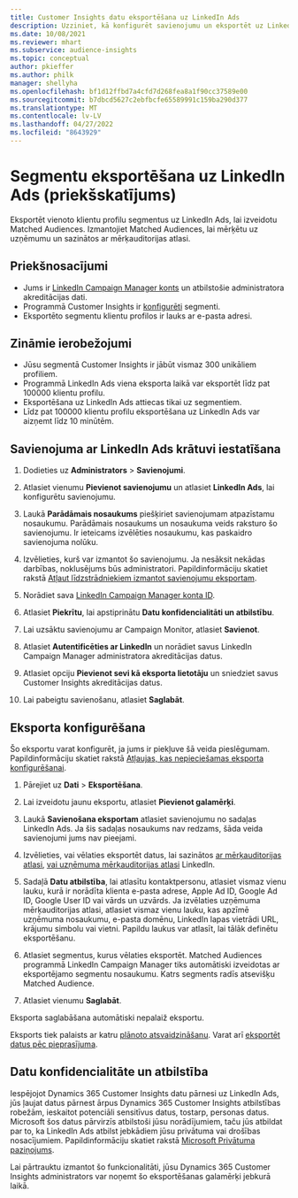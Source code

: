 ```yaml
---
title: Customer Insights datu eksportēšana uz LinkedIn Ads
description: Uzziniet, kā konfigurēt savienojumu un eksportēt uz LinkedIn Ads.
ms.date: 10/08/2021
ms.reviewer: mhart
ms.subservice: audience-insights
ms.topic: conceptual
author: pkieffer
ms.author: philk
manager: shellyha
ms.openlocfilehash: bf1d12ffbd7a4cfd7d268fea8a1f90cc37589e00
ms.sourcegitcommit: b7dbcd5627c2ebfbcfe65589991c159ba290d377
ms.translationtype: MT
ms.contentlocale: lv-LV
ms.lasthandoff: 04/27/2022
ms.locfileid: "8643929"
---
```

# <a name="export-segments-to-linkedin-ads-preview"></a>Segmentu eksportēšana uz LinkedIn Ads (priekšskatījums)

Eksportēt vienoto klientu profilu segmentus uz LinkedIn Ads, lai izveidotu Matched Audiences. Izmantojiet Matched Audiences, lai mērķētu uz uzņēmumu un sazinātos ar mērķauditorijas atlasi.

## <a name="prerequisites"></a>Priekšnosacījumi

-   Jums ir [LinkedIn Campaign Manager konts](https://business.linkedin.com/marketing-solutions/ads) un atbilstošie administratora akreditācijas dati.
-   Programmā Customer Insights ir [konfigurēti](segments.md) segmenti.
-   Eksportēto segmentu klientu profilos ir lauks ar e-pasta adresi.

## <a name="known-limitations"></a>Zināmie ierobežojumi

- Jūsu segmentā Customer Insights ir jābūt vismaz 300 unikāliem profiliem. 
- Programmā LinkedIn Ads viena eksporta laikā var eksportēt līdz pat 100000 klientu profilu.
- Eksportēšana uz LinkedIn Ads attiecas tikai uz segmentiem.
- Līdz pat 100000 klientu profilu eksportēšana uz LinkedIn Ads var aizņemt līdz 10 minūtēm. 

## <a name="set-up-the-connection-to-linkedin-ads"></a>Savienojuma ar LinkedIn Ads krātuvi iestatīšana

1. Dodieties uz **Administrators** > **Savienojumi**.

1. Atlasiet vienumu **Pievienot savienojumu** un atlasiet **LinkedIn Ads**, lai konfigurētu savienojumu.

1. Laukā **Parādāmais nosaukums** piešķiriet savienojumam atpazīstamu nosaukumu. Parādāmais nosaukums un nosaukuma veids raksturo šo savienojumu. Ir ieteicams izvēlēties nosaukumu, kas paskaidro savienojuma nolūku.

1. Izvēlieties, kurš var izmantot šo savienojumu. Ja nesāksit nekādas darbības, noklusējums būs administratori. Papildinformāciju skatiet rakstā [Atļaut līdzstrādniekiem izmantot savienojumu eksportam](connections.md#allow-contributors-to-use-a-connection-for-exports).

1. Norādiet sava [LinkedIn Campaign Manager konta ID](https://www.linkedin.com/help/lms/answer/a424270).

1. Atlasiet **Piekrītu**, lai apstiprinātu **Datu konfidencialitāti un atbilstību**.

1. Lai uzsāktu savienojumu ar Campaign Monitor, atlasiet **Savienot**.

1. Atlasiet **Autentificēties ar LinkedIn** un norādiet savus LinkedIn Campaign Manager administratora akreditācijas datus.

1. Atlasiet opciju **Pievienot sevi kā eksporta lietotāju** un sniedziet savus Customer Insights akreditācijas datus.

1. Lai pabeigtu savienošanu, atlasiet **Saglabāt**.

## <a name="configure-an-export"></a>Eksporta konfigurēšana

Šo eksportu varat konfigurēt, ja jums ir piekļuve šā veida pieslēgumam. Papildinformāciju skatiet rakstā [Atļaujas, kas nepieciešamas eksporta konfigurēšanai](export-destinations.md#set-up-a-new-export).

1. Pārejiet uz **Dati** > **Eksportēšana**.

1. Lai izveidotu jaunu eksportu, atlasiet **Pievienot galamērķi**.

1. Laukā **Savienošana eksportam** atlasiet savienojumu no sadaļas LinkedIn Ads. Ja šis sadaļas nosaukums nav redzams, šāda veida savienojumi jums nav pieejami.

1. Izvēlieties, vai vēlaties eksportēt datus, lai sazinātos [ar mērķauditorijas atlasi](https://business.linkedin.com/marketing-solutions/ad-targeting/contact-targeting), [vai uzņēmuma mērķauditorijas atlasi](https://business.linkedin.com/marketing-solutions/ad-targeting/account-targeting) LinkedIn. 

1. Sadaļā **Datu atbilstība**, lai atlasītu kontaktpersonu, atlasiet vismaz vienu lauku, kurā ir norādīta klienta e-pasta adrese, Apple Ad ID, Google Ad ID, Google User ID vai vārds un uzvārds. Ja izvēlaties uzņēmuma mērķauditorijas atlasi, atlasiet vismaz vienu lauku, kas apzīmē uzņēmuma nosaukumu, e-pasta domēnu, LinkedIn lapas vietrādi URL, krājumu simbolu vai vietni. Papildu laukus var atlasīt, lai tālāk definētu eksportēšanu. 

1. Atlasiet segmentus, kurus vēlaties eksportēt. Matched Audiences programmā LinkedIn Campaign Manager tiks automātiski izveidotas ar eksportējamo segmentu nosaukumu. Katrs segments radīs atsevišķu Matched Audience. 

1. Atlasiet vienumu **Saglabāt**.

Eksporta saglabāšana automātiski nepalaiž eksportu.

Eksports tiek palaists ar katru [plānoto atsvaidzināšanu](system.md#schedule-tab). Varat arī [eksportēt datus pēc pieprasījuma](export-destinations.md#run-exports-on-demand). 


## <a name="data-privacy-and-compliance"></a>Datu konfidencialitāte un atbilstība

Iespējojot Dynamics 365 Customer Insights datu pārnesi uz LinkedIn Ads, jūs ļaujat datus pārnest ārpus Dynamics 365 Customer Insights atbilstības robežām, ieskaitot potenciāli sensitīvus datus, tostarp, personas datus. Microsoft šos datus pārvirzīs atbilstoši jūsu norādījumiem, taču jūs atbildat par to, ka LinkedIn Ads atbilst jebkādiem jūsu privātuma vai drošības nosacījumiem. Papildinformāciju skatiet rakstā [Microsoft Privātuma paziņojums](https://go.microsoft.com/fwlink/?linkid=396732).

Lai pārtrauktu izmantot šo funkcionalitāti, jūsu Dynamics 365 Customer Insights administrators var noņemt šo eksportēšanas galamērķi jebkurā laikā.
